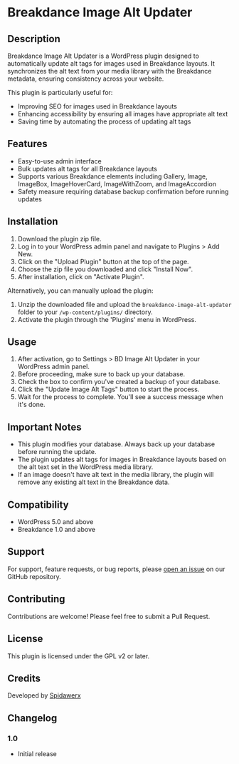 
# Breakdance Image Alt Updater

## Description

Breakdance Image Alt Updater is a WordPress plugin designed to automatically update alt tags for images used in Breakdance layouts. It synchronizes the alt text from your media library with the Breakdance metadata, ensuring consistency across your website.

This plugin is particularly useful for:
- Improving SEO for images used in Breakdance layouts
- Enhancing accessibility by ensuring all images have appropriate alt text
- Saving time by automating the process of updating alt tags

## Features

- Easy-to-use admin interface
- Bulk updates alt tags for all Breakdance layouts
- Supports various Breakdance elements including Gallery, Image, ImageBox, ImageHoverCard, ImageWithZoom, and ImageAccordion
- Safety measure requiring database backup confirmation before running updates

## Installation

1. Download the plugin zip file.
2. Log in to your WordPress admin panel and navigate to Plugins > Add New.
3. Click on the "Upload Plugin" button at the top of the page.
4. Choose the zip file you downloaded and click "Install Now".
5. After installation, click on "Activate Plugin".

Alternatively, you can manually upload the plugin:

1. Unzip the downloaded file and upload the `breakdance-image-alt-updater` folder to your `/wp-content/plugins/` directory.
2. Activate the plugin through the 'Plugins' menu in WordPress.

## Usage

1. After activation, go to Settings > BD Image Alt Updater in your WordPress admin panel.
2. Before proceeding, make sure to back up your database.
3. Check the box to confirm you've created a backup of your database.
4. Click the "Update Image Alt Tags" button to start the process.
5. Wait for the process to complete. You'll see a success message when it's done.

## Important Notes

- This plugin modifies your database. Always back up your database before running the update.
- The plugin updates alt tags for images in Breakdance layouts based on the alt text set in the WordPress media library.
- If an image doesn't have alt text in the media library, the plugin will remove any existing alt text in the Breakdance data.

## Compatibility

- WordPress 5.0 and above
- Breakdance 1.0 and above

## Support

For support, feature requests, or bug reports, please [open an issue](https://github.com/yourusername/breakdance-image-alt-updater/issues) on our GitHub repository.

## Contributing

Contributions are welcome! Please feel free to submit a Pull Request.

## License

This plugin is licensed under the GPL v2 or later.

## Credits

Developed by [Spidawerx](https://spidawerx.com)

## Changelog

### 1.0
- Initial release
